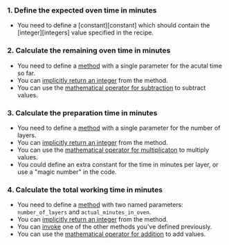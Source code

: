 ### 1. Define the expected oven time in minutes

- You need to define a [constant][constant] which should contain the [integer][integers] value specified in the recipe.

### 2. Calculate the remaining oven time in minutes

- You need to define a [method][methods] with a single parameter for the acutal time so far.
- You can [implicitly return an integer][return] from the method.
- You can use the [mathematical operator for subtraction][operators] to subtract values.

### 3. Calculate the preparation time in minutes

- You need to define a [method][methods] with a single parameter for the number of layers.
- You can [implicitly return an integer][return] from the method.
- You can use the [mathematical operator for multiplicaton][operators] to multiply values.
- You could define an extra constant for the time in minutes per layer, or use a "magic number" in the code.

### 4. Calculate the total working time in minutes

- You need to define a [method][methods] with two named parameters: `number_of_layers` and `actual_minutes_in_oven`.
- You can [implicitly return an integer][return] from the method.
- You can [invoke][invocation] one of the other methods you've defined previously.
- You can use the [mathematical operator for addition][operators] to add values.

[methods]: https://launchschool.com/books/ruby/read/methods
[return]: https://www.freecodecamp.org/news/idiomatic-ruby-writing-beautiful-code-6845c830c664/
[operators]: https://www.w3resource.com/ruby/ruby-arithmetic-operators.php
[constants]: https://www.rubyguides.com/2017/07/ruby-constants/
[invocation]: http://ruby-for-beginners.rubymonstas.org/objects/calling.html

